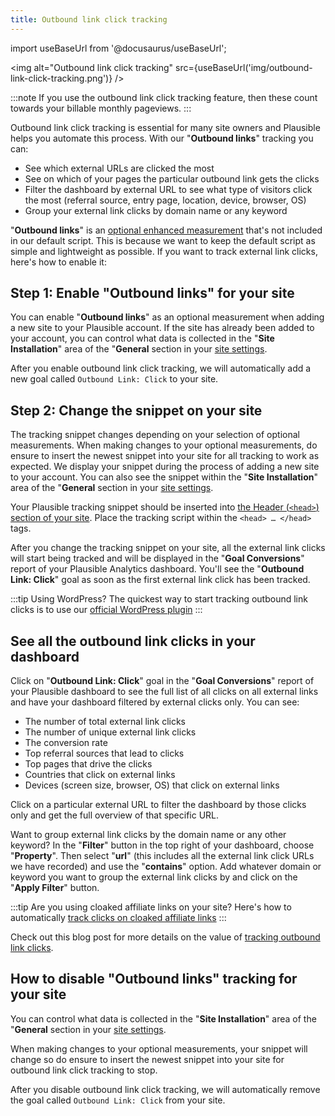 ```yaml
---
title: Outbound link click tracking
---
```


import useBaseUrl from '@docusaurus/useBaseUrl';

<img alt="Outbound link click tracking" src={useBaseUrl('img/outbound-link-click-tracking.png')} />

:::note
If you use the outbound link click tracking feature, then these count towards your billable monthly pageviews.
:::

Outbound link click tracking is essential for many site owners and Plausible helps you automate this process. With our "**Outbound links**" tracking you can:

* See which external URLs are clicked the most
* See on which of your pages the particular outbound link gets the clicks
* Filter the dashboard by external URL to see what type of visitors click the most (referral source, entry page, location, device, browser, OS)
* Group your external link clicks by domain name or any keyword

"**Outbound links**" is an [optional enhanced measurement](script-extensions.md) that's not included in our default script. This is because we want to keep the default script as simple and lightweight as possible. If you want to track external link clicks, here's how to enable it:

## Step 1: Enable "Outbound links" for your site

You can enable "**Outbound links**" as an optional measurement when adding a new site to your Plausible account. If the site has already been added to your account, you can control what data is collected in the "**Site Installation**" area of the "**General** section in your [site settings](website-settings.md).

After you enable outbound link click tracking, we will automatically add a new goal called `Outbound Link: Click` to your site.

## Step 2: Change the snippet on your site

The tracking snippet changes depending on your selection of optional measurements. When making changes to your optional measurements, do ensure to insert the newest snippet into your site for all tracking to work as expected. We display your snippet during the process of adding a new site to your account. You can also see the snippet within the "**Site Installation**" area of the "**General** section in your [site settings](website-settings.md).

Your Plausible tracking snippet should be inserted into [the Header (`<head>`) section of your site](plausible-script.md). Place the tracking script within the `<head> … </head>` tags.

After you change the tracking snippet on your site, all the external link clicks will start being tracked and will be displayed in the "**Goal Conversions**" report of your Plausible Analytics dashboard. You'll see the "**Outbound Link: Click**" goal as soon as the first external link click has been tracked.

:::tip Using WordPress?
The quickest way to start tracking outbound link clicks is to use our [official WordPress plugin](https://plausible.io/wordpress-analytics-plugin) 
:::

## See all the outbound link clicks in your dashboard

Click on "**Outbound Link: Click**" goal in the "**Goal Conversions**" report of your Plausible dashboard to see the full list of all clicks on all external links and have your dashboard filtered by external clicks only. You can see:

* The number of total external link clicks
* The number of unique external link clicks
* The conversion rate
* Top referral sources that lead to clicks
* Top pages that drive the clicks
* Countries that click on external links
* Devices (screen size, browser, OS) that click on external links

Click on a particular external URL to filter the dashboard by those clicks only and get the full overview of that specific URL.

Want to group external link clicks by the domain name or any other keyword? In the "**Filter**" button in the top right of your dashboard, choose "**Property**". Then select "**url**" (this includes all the external link click URLs we have recorded) and use the "**contains**" option. Add whatever domain or keyword you want to group the external link clicks by and click on the "**Apply Filter**" button.

:::tip Are you using cloaked affiliate links on your site?
Here's how to automatically [track clicks on cloaked affiliate links](custom-automatic-link-tracking.md)
:::

Check out this blog post for more details on the value of [tracking outbound link clicks](https://plausible.io/blog/track-outbound-link-clicks).

## How to disable "Outbound links" tracking for your site

You can control what data is collected in the "**Site Installation**" area of the "**General** section in your [site settings](website-settings.md).

When making changes to your optional measurements, your snippet will change so do ensure to insert the newest snippet into your site for outbound link click tracking to stop. 

After you disable outbound link click tracking, we will automatically remove the goal called `Outbound Link: Click` from your site.
